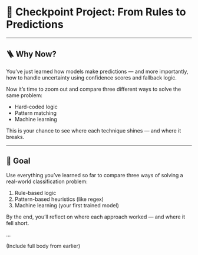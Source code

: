 # 🧠 Checkpoint Project: From Rules to Predictions

---

## 🪜 Why Now?

You’ve just learned how models make predictions — and more importantly, how to handle uncertainty using confidence scores and fallback logic.

Now it’s time to zoom out and compare three different ways to solve the same problem:

- Hard-coded logic
- Pattern matching
- Machine learning

This is your chance to see where each technique shines — and where it breaks.

---

## 🎯 Goal

Use everything you’ve learned so far to compare three ways of solving a real-world classification problem:

1. Rule-based logic
2. Pattern-based heuristics (like regex)
3. Machine learning (your first trained model)

By the end, you’ll reflect on where each approach worked — and where it fell short.

...

(Include full body from earlier)